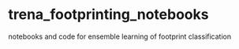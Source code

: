 # trena_footprinting_notebooks
notebooks and code for ensemble learning of footprint classification
